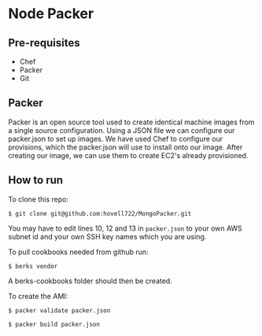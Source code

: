 # Node Packer

## Pre-requisites

- Chef
- Packer
- Git

## Packer

Packer is an open source tool used to create identical machine images from a single source configuration. Using a JSON file we can configure our packer.json to set up images. We have used Chef to configure our provisions, which the packer.json will use to install onto our image. After creating our image, we can use them to create EC2's already provisioned.

## How to run

To clone this repo:
```
$ git clone git@github.com:hovell722/MongoPacker.git
```

You may have to edit lines 10, 12 and 13 in `packer.json` to your own AWS subnet id and your own SSH key names which you are using.

To pull cookbooks needed from github run:

```
$ berks vendor
```

A berks-cookbooks folder should then be created.

To create the AMI:

```
$ packer validate packer.json

$ packer build packer.json
```
